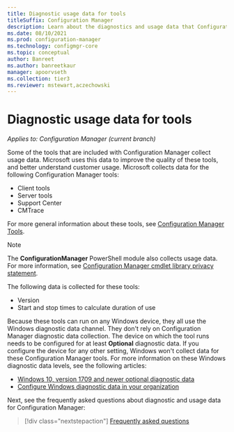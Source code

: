 ```yaml
---
title: Diagnostic usage data for tools
titleSuffix: Configuration Manager
description: Learn about the diagnostics and usage data that Configuration Manager collects for its tools.
ms.date: 08/10/2021
ms.prod: configuration-manager
ms.technology: configmgr-core
ms.topic: conceptual
author: Banreet
ms.author: banreetkaur
manager: apoorvseth
ms.collection: tier3
ms.reviewer: mstewart,aczechowski
---
```


# Diagnostic usage data for tools

*Applies to: Configuration Manager (current branch)*

<!-- 9760004 -->

Some of the tools that are included with Configuration Manager collect usage data. Microsoft uses this data to improve the quality of these tools, and better understand customer usage. Microsoft collects data for the following Configuration Manager tools:

- Client tools
- Server tools
- Support Center
- CMTrace

For more general information about these tools, see [Configuration Manager Tools](../../support/tools.md).

> [!NOTE]
> The **ConfigurationManager** PowerShell module also collects usage data. For more information, see [Configuration Manager cmdlet library privacy statement](/powershell/sccm/privacy-statement).

The following data is collected for these tools:

- Version
- Start and stop times to calculate duration of use

Because these tools can run on any Windows device, they all use the Windows diagnostic data channel. They don't rely on Configuration Manager diagnostic data collection. The device on which the tool runs needs to be configured for at least **Optional** diagnostic data. If you configure the device for any other setting, Windows won't collect data for these Configuration Manager tools. For more information on these Windows diagnostic data levels, see the following articles:

- [Windows 10, version 1709 and newer optional diagnostic data](/windows/privacy/windows-diagnostic-data)
- [Configure Windows diagnostic data in your organization](/windows/privacy/configure-windows-diagnostic-data-in-your-organization)

Next, see the frequently asked questions about diagnostic and usage data for Configuration Manager:

> [!div class="nextstepaction"]
> [Frequently asked questions](frequently-asked-questions.yml)
